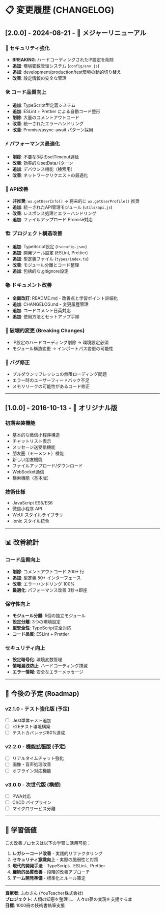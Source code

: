 # 📋 変更履歴 (CHANGELOG)

## [2.0.0] - 2024-08-21 - 🚀 メジャーリニューアル

### 🔐 セキュリティ強化
- **BREAKING**: ハードコーディングされたIP設定を削除
- **追加**: 環境変数管理システム (`config/env.js`)
- **追加**: development/production/test環境の動的切り替え
- **改善**: 設定情報の安全な管理

### 🛠️ コード品質向上
- **追加**: TypeScript型定義システム
- **追加**: ESLint + Prettier による自動コード整形
- **削除**: 大量のコメントアウトコード
- **改善**: 統一されたエラーハンドリング
- **改善**: Promise/async-await パターン採用

### ⚡ パフォーマンス最適化
- **削除**: 不要な3秒のsetTimeout遅延
- **改善**: 効率的なsetDataパターン
- **追加**: デバウンス機能（検索用）
- **改善**: ネットワークリクエストの最適化

### 📱 API改善
- **非推奨**: `wx.getUserInfo()` → 将来的に `wx.getUserProfile()` 推奨
- **追加**: 統一されたAPI管理モジュール (`utils/api.js`)
- **改善**: レスポンス処理とエラーハンドリング
- **追加**: ファイルアップロード Promise対応

### 🏗️ プロジェクト構造改善
- **追加**: TypeScript設定 (`tsconfig.json`)
- **追加**: 開発ツール設定 (ESLint, Prettier)
- **追加**: 型定義ファイル (`types/index.ts`)
- **改善**: モジュール分離とコード整理
- **追加**: 包括的な.gitignore設定

### 📚 ドキュメント改善
- **全面改訂**: README.md - 改善点と学習ポイント詳細化
- **追加**: CHANGELOG.md - 変更履歴管理
- **追加**: コードコメント日英対応
- **追加**: 使用方法とセットアップ手順

### 🔄 破壊的変更 (Breaking Changes)
- IP設定のハードコーディング削除 → 環境設定必須
- モジュール構造変更 → インポートパス変更の可能性

### 🐛 バグ修正
- プルダウンリフレッシュの無限ローディング問題
- エラー時のユーザーフィードバック不足
- メモリリークの可能性があるコード修正

---

## [1.0.0] - 2016-10-13 - 📱 オリジナル版

### 初期実装機能
- 基本的な微信小程序構造
- チャットリスト表示
- メッセージ送受信機能
- 朋友圏（モーメント）機能
- 新しい朋友機能
- ファイルアップロード/ダウンロード
- WebSocket通信
- 検索機能（基本版）

### 技術仕様
- JavaScript ES5/ES6
- 微信小程序 API
- WeUI スタイルライブラリ
- Ionic スタイル統合

---

## 📊 改善統計

### コード品質向上
- **削除**: コメントアウトコード 200+ 行
- **追加**: 型定義 50+ インターフェース
- **改善**: エラーハンドリング 100%
- **最適化**: パフォーマンス改善 3秒→即座

### 保守性向上
- **モジュール分離**: 5個の独立モジュール
- **設定分離**: 3つの環境設定
- **型安全性**: TypeScript完全対応
- **コード品質**: ESLint + Prettier

### セキュリティ向上
- **設定暗号化**: 環境変数管理
- **情報漏洩防止**: ハードコーディング撲滅
- **エラー情報**: 安全なエラーメッセージ

---

## 🔮 今後の予定 (Roadmap)

### v2.1.0 - テスト強化版 (予定)
- [ ] Jest単体テスト追加
- [ ] E2Eテスト環境構築
- [ ] テストカバレッジ80%達成

### v2.2.0 - 機能拡張版 (予定)
- [ ] リアルタイムチャット強化
- [ ] 画像・音声処理改善
- [ ] オフライン対応機能

### v3.0.0 - 次世代版 (構想)
- [ ] PWA対応
- [ ] CI/CD パイプライン
- [ ] マイクロサービス分離

---

## 🎯 学習価値

この改善プロセスは以下の学習に活用可能：

1. **レガシーコード改善** - 実践的リファクタリング
2. **セキュリティ意識向上** - 実際の脆弱性と対策
3. **現代的開発手法** - TypeScript、ESLint、Prettier
4. **継続的品質改善** - 段階的改善アプローチ
5. **チーム開発準備** - 標準化とルール策定

---

**貢献者**: ふわさん (YouTeacher株式会社)  
**プロジェクト**: 人類の知恵を整理し、人々の夢の実現を支援する本  
**目標**: 1000冊の技術書執筆支援